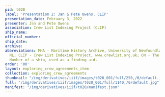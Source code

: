 ```yaml
---
pid: t020
label: 'Presentation 2: Jan & Pete Owens, CLIP'
presentation_date: February 3, 2022
presenter: Jan and Pete Owens
association: Crew List Indexing Project (CLIP)
ship_name:
official_number:
ship_date:
archive:
abbreviations: MHA - Maritime History Archive, University of Newfoundland, St. John's
  NL; CLIP - Crew List Indexing Project, www.crewlist.org.uk; ON - The permanent Official
  Number of a ship, used as a finding aid.
order: '00'
layout: exploring_crew_agreements_item
collection: exploring_crew_agreements
thumbnail: "/img/derivatives/iiif/images/t020_001/full/250,/0/default.jpg"
full: "/img/derivatives/iiif/images/t020_001/full/1140,/0/default.jpg"
manifest: "/img/derivatives/iiif/t020/manifest.json"
---
```

